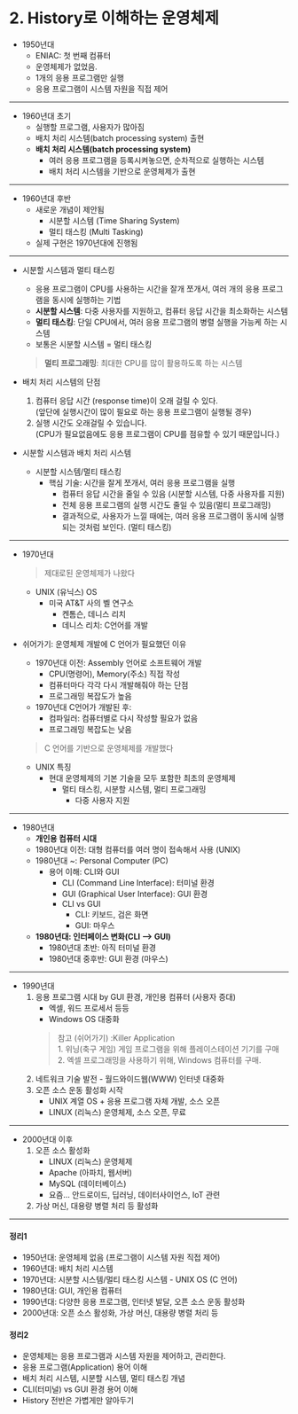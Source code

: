 # 2. History로 이해하는 운영체제
- 1950년대
    - ENIAC: 첫 번째 컴퓨터
    - 운영체제가 없었음.
    - 1개의 응용 프로그램만 실행
    - 응용 프로그램이 시스템 자원을 직접 제어
<hr>

- 1960년대 초기
    - 실행할 프로그램, 사용자가 많아짐
    - 배치 처리 시스템(batch processing system) 출현
    - **배치 처리 시스템(batch processing system)**
        - 여러 응용 프로그램을 등록시켜놓으면, 순차적으로 실행하는 시스템  
        - 배치 처리 시스템을 기반으로 운영체제가 출현
<hr>

- 1960년대 후반
    - 새로운 개념이 제안됨
        - 시분할 시스템 (Time Sharing System)
        - 멀티 태스킹 (Multi Tasking)
    - 실제 구현은 1970년대에 진행됨
<hr>

- 시분할 시스템과 멀티 태스킹   
    - 응용 프로그램이 CPU를 사용하는 시간을 잘개 쪼개서, 여러 개의 응용 프로그램을 동시에 실행하는 기법
    - **시분할 시스템**: 다중 사용자를 지원하고, 컴퓨터 응답 시간을 최소화하는 시스템
    - **멀티 태스킹**: 단일 CPU에서, 여러 응용 프로그램의 병렬 실행을 가능케 하는 시스템
    - 보통은 시분할 시스템 = 멀티 태스킹
    > **멀티 프로그래밍**: 최대한 CPU를 많이 활용하도록 하는 시스템

- 배치 처리 시스템의 단점
    1. 컴퓨터 응답 시간 (response time)이 오래 걸릴 수 있다.  
     (앞단에 실행시간이 많이 필요로 하는 응용 프로그램이 실행될 경우)
    2. 실행 시간도 오래걸릴 수 있습니다.  
     (CPU가 필요없음에도 응용 프로그램이 CPU를 점유할 수 있기 때문입니다.)

- 시분할 시스템과 배치 처리 시스템
    - 시분할 시스템/멀티 태스킹
        - 핵심 기술: 시간을 잘게 쪼개서, 여러 응용 프로그램을 실행
            - 컴퓨터 응답 시간을 줄일 수 있음 (시분할 시스템, 다중 사용자를 지원)
            - 전체 응용 프로그램의 실행 시간도 줄일 수 있음(멀티 프로그래밍)
            - 결과적으로, 사용자가 느낄 때에는, 여러 응용 프로그램이 동시에 실행되는 것처럼 보인다. (멀티 태스킹)
<hr>


- 1970년대
    >제대로된 운영체제가 나왔다
    - UNIX (유닉스) OS
        - 미국 AT&T 사의 벨 연구소
            - 켄톰슨, 데니스 리치
            - 데니스 리치: C언어를 개발

- 쉬어가기: 운영체제 개발에 C 언어가 필요했던 이유
    - 1970년대 이전: Assembly 언어로 소프트웨어 개발
        - CPU(명령어), Memory(주소) 직접 작성
        - 컴퓨터마다 각각 다시 개발해줘야 하는 단점
        - 프로그래밍 복잡도가 높음
    - 1970년대 C언어가 개발된 후:
        - 컴파일러: 컴퓨터별로 다시 작성할 필요가 없음
        - 프로그래밍 복잡도는 낮음
    > C 언어를 기반으로 운영체제를 개발했다

    - UNIX 특징
        - 현대 운영체제의 기본 기술을 모두 포함한 최초의 운영체제
            - 멀티 태스킹, 시분할 시스템, 멀티 프로그래밍
                - 다중 사용자 지원

<hr>

- 1980년대 
    - **개인용 컴퓨터 시대**
    - 1980년대 이전: 대형 컴퓨터를 여러 명이 접속해서 사용 (UNIX)
    - 1980년대 ~: Personal Computer (PC)
        - 용어 이해: CLI와 GUI
            - CLI (Command Line Interface): 터미널 환경
            - GUI (Graphical User Interface): GUI 환경
            - CLI vs GUI
                - CLI: 키보드, 검은 화면
                - GUI: 마우스
    - **1980년대: 인터페이스 변화(CLI --> GUI)**
        - 1980년대 초반: 아직 터미널 환경
        - 1980년대 중후반: GUI 환경 (마우스)

<hr>

- 1990년대
    1. 응용 프로그램 시대 by GUI 환경, 개인용 컴퓨터 (사용자 증대)
        - 엑셀, 워드 프로세서 등등
        - Windows OS 대중화
        > 참고 (쉬어가기) :Killer Application  
            1. 위닝(축구 게임) 게임 프로그램을 위해 플레이스테이션 기기를 구매  
            2. 엑셀 프로그래밍을 사용하기 위해, Windows 컴퓨터를 구매.
    2. 네트워크 기술 발전 - 월드와이드웹(WWW) 인터넷 대중화
    3. 오픈 소스 운동 활성화 시작
        - UNIX 계열 OS + 응용 프로그램 자체 개발, 소스 오픈
        - LINUX (리눅스) 운영체제, 소스 오픈, 무료

<hr>

- 2000년대 이후
    1. 오픈 소스 활성화
        - LINUX (리눅스) 운영체제
        - Apache (아파치, 웹서버)
        - MySQL (데이터베이스)
        - 요즘... 안드로이드, 딥러닝, 데이터사이언스, IoT 관련
    2. 가상 머신, 대용량 병렬 처리 등 활성화 

<hr>

#### 정리1
- 1950년대: 운영체제 없음 (프로그램이 시스템 자원 직접 제어)
- 1960년대: 배치 처리 시스템
- 1970년대: 시분할 시스템/멀티 태스킹 시스템 - UNIX OS (C 언어)
- 1980년대: GUI, 개인용 컴퓨터
- 1990년대: 다양한 응용 프로그램, 인터넷 발달, 오픈 소스 운동 활성화
- 2000년대: 오픈 소스 활성화, 가상 머신, 대용량 병렬 처리 등
#### 정리2
- 운영체제는 응용 프로그램과 시스템 자원을 제어하고, 관리한다.
- 응용 프로그램(Application) 용어 이해
- 배치 처리 시스템, 시분할 시스템, 멀티 태스킹 개념
- CLI(터미널) vs GUI 환경 용어 이해
- History 전반은 가볍게만 알아두기